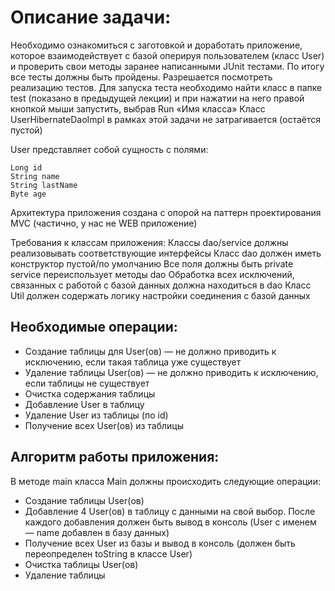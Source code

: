 # Описание задачи:
Необходимо ознакомиться с заготовкой и доработать приложение, которое взаимодействует с базой оперируя пользователем (класс User) и проверить свои методы заранее написанными JUnit тестами. По итогу все тесты должны быть пройдены. Разрешается посмотреть реализацию тестов.
Для запуска теста необходимо найти класс в папке test (показано в предыдущей лекции) и при нажатии на него правой кнопкой мыши запустить, выбрав Run «Имя класса»
Класс UserHibernateDaoImpl в рамках этой задачи не затрагивается (остаётся пустой)

User представляет собой сущность с полями:

    Long id
    String name
    String lastName
    Byte age
Архитектура приложения создана с опорой на паттерн проектирования MVC (частично, у нас не WEB приложение)

Требования к классам приложения:
Классы dao/service должны реализовывать соответствующие интерфейсы
Класс dao должен иметь конструктор пустой/по умолчанию
Все поля должны быть private
service переиспользует методы dao
Обработка всех исключений, связанных с работой с базой данных должна находиться в dao
Класс Util должен содержать логику настройки соединения с базой данных


## Необходимые операции:

- Создание таблицы для User(ов) — не должно приводить к исключению, если такая таблица уже существует
- Удаление таблицы User(ов) — не должно приводить к исключению, если таблицы не существует
- Очистка содержания таблицы
- Добавление User в таблицу
- Удаление User из таблицы (по id)
- Получение всех User(ов) из таблицы


## Алгоритм работы приложения:
В методе main класса Main должны происходить следующие операции:

-  Создание таблицы User(ов)
- Добавление 4 User(ов) в таблицу с данными на свой выбор. После каждого добавления должен быть вывод в консоль (User с именем — name добавлен в базу данных)
- Получение всех User из базы и вывод в консоль (должен быть переопределен toString в классе User)
- Очистка таблицы User(ов)
- Удаление таблицы
